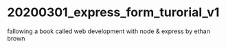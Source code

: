 # 20200301_express_form_turorial_v1
 fallowing a book called web development with node & express by ethan brown
